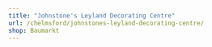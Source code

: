 ```yaml
---
title: "Johnstone's Leyland Decorating Centre"
url: /chelmsford/johnstones-leyland-decorating-centre/
shop: Baumarkt
---
```

